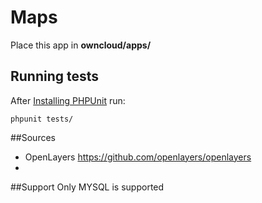 # Maps
Place this app in **owncloud/apps/**


## Running tests
After [Installing PHPUnit](http://phpunit.de/getting-started.html) run:

    phpunit tests/
	
##Sources
- OpenLayers https://github.com/openlayers/openlayers
- 

##Support
Only MYSQL is supported
